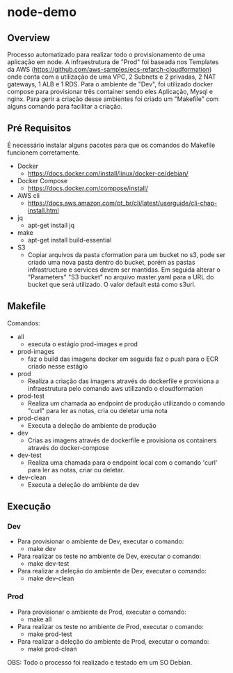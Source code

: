 # node-demo

## Overview

Processo automatizado para realizar todo o provisionamento de uma aplicação em node.
A infraestrutura de "Prod" foi baseada nos Templates da AWS (https://github.com/aws-samples/ecs-refarch-cloudformation) onde conta com a utilização
de uma VPC, 2 Subnets e 2 privadas, 2 NAT gateways, 1 ALB e 1 RDS. Para o ambiente de "Dev",
foi utilizado docker compose para provisionar três container sendo eles Aplicação, Mysql e nginx.
Para gerir a criação desse ambientes foi criado um "Makefile" com alguns comando para facilitar a criação.

## Pré Requisitos
É necessário instalar alguns pacotes para que os comandos do Makefile funcionem corretamente.

  - Docker
    - https://docs.docker.com/install/linux/docker-ce/debian/
  - Docker Compose
    - https://docs.docker.com/compose/install/
  - AWS cli
    - https://docs.aws.amazon.com/pt_br/cli/latest/userguide/cli-chap-install.html
  - jq
    - apt-get install jq
  - make
    - apt-get install build-essential
  - S3
    - Copiar arquivos da pasta cformation para um bucket no s3, pode ser criado uma nova pasta dentro do bucket, porém as pastas infrastructure e services devem ser mantidas. Em seguida alterar o "Parameters" "S3 bucket" no arquivo master.yaml para a URL do bucket que será utilizado. O valor default está como s3url.

## Makefile

Comandos:
  - all
    - executa o estágio prod-images e prod
  - prod-images
    - faz o build das imagens docker em seguida faz o push para o ECR criado nesse estágio
  - prod
    - Realiza a criação das imagens através do dockerfile e provisiona a infraestrutura pelo comando aws utilizando o cloudformation
  - prod-test
    - Realiza um chamada ao endpoint de produção utilizando o comando "curl" para ler as notas, cria ou deletar uma nota
  - prod-clean
    - Executa a deleção do ambiente de produção
  - dev
    - Crias as imagens através de dockerfile e provisiona os containers através do docker-compose
  - dev-test
    - Realiza uma chamada para o endpoint local com o comando 'curl' para ler as notas, criar ou deletar.
  - dev-clean
    - Executa a deleção do ambiente de dev
    
## Execução
  ### Dev
  - Para provisionar o ambiente de Dev, executar o comando:
    - make dev
  - Para realizar os teste no ambiente de Dev, executar o comando:
    - make dev-test
  - Para realizar a deleção do ambiente de Dev, executar o comando:
    - make dev-clean    

  ### Prod
  - Para provisionar o ambiente de Prod, executar o comando:
    - make all
  - Para realizar os teste no ambiente de Prod, executar o comando:
    - make prod-test
  - Para realizar a deleção do ambiente de Prod, executar o comando:
    - make prod-clean  

OBS: Todo o processo foi realizado e testado em um SO Debian. 
